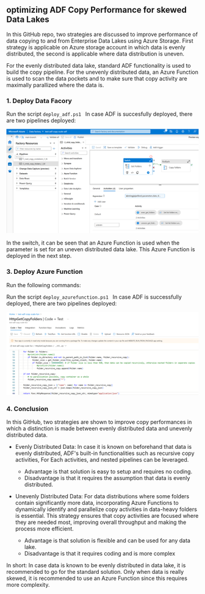 ## optimizing ADF Copy Performance for skewed Data Lakes
In this GitHub repo, two strategies are discussed to improve performance of data copying to and from Enterprise Data Lakes using Azure Storage. First strategy is applicable on Azure storage account in which data is evenly distributed, the second is applicable where data distribution is uneven. 

For the evenly distributed data lake, standard ADF functionality is used to build the copy pipeline. For the unevenly distributed data, an Azure Function is used to scan the data pockets and to make sure that copy activity are maximally parallized where the data is.

### 1. Deploy Data Facory

Run the script ```deploy_adf.ps1 ``` In case ADF is succesfully deployed, there are two pipelines deployed:

![Data Factory Deployment](images/Data_Factory_even_uneven_distributed_data.png)

In the switch, it can be seen that an Azure Function is used when the parameter is set for an uneven distributed data lake. This Azure Function is deployed in the next step.

### 3. Deploy Azure Function

Run the following commands:

Run the script ```deploy_azurefunction.ps1 ``` In case ADF is successfully deployed, there are two pipelines deployed:

![Azure Function Deployment](images/Azure_Function_uneven_distributed_data.png)

### 4. Conclusion

In this GitHub, two strategies are shown to improve copy performances in which a distinction is made between evenly distributed data and unevenly distributed data.

- Evenly Distributed Data: In case it is known on beforehand that data is evenly distributed, ADF's built-in functionalities such as recursive copy activities, For Each activities, and nested pipelines can be leveraged. 
  - Advantage is that solution is easy to setup and requires no coding. 
  - Disadvantage is that it requires the assumption that data is evenly distributed.

- Unevenly Distributed Data: For data distributions where some folders contain significantly more data, incorporating Azure Functions to dynamically identify and parallelize copy activities in data-heavy folders is essential. This strategy ensures that copy activities are focused where they are needed most, improving overall throughput and making the process more efficient.
  - Advantage is that solution is flexible and can be used for any data lake.
  - Disadvantage is that it requires coding and is more complex

In short: In case data is known to be evenly distributed in data lake, it is recommended to go for the standard solution. Only when data is really skewed, it is recommended to use an Azure Function since this requires more complexity.
